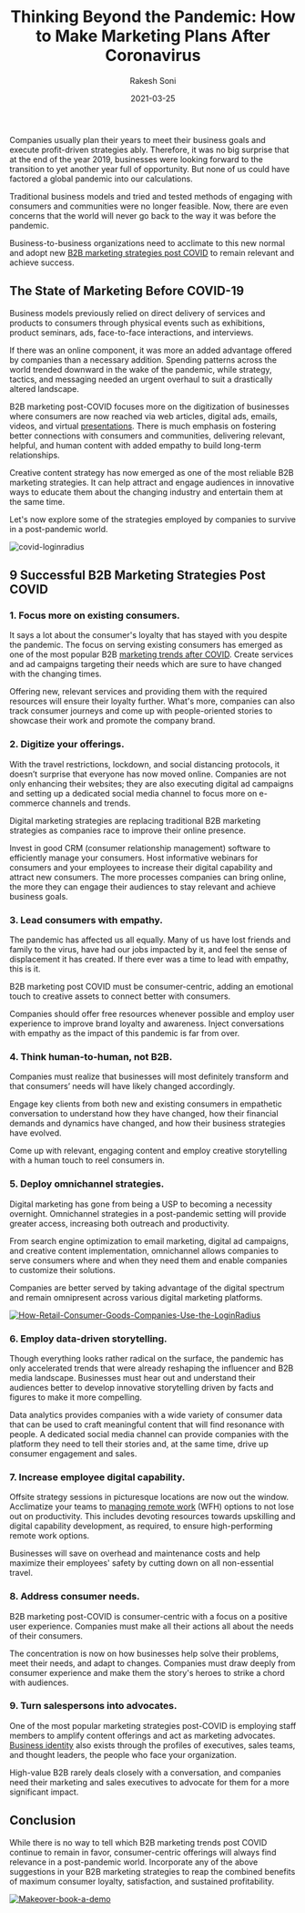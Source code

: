 ﻿---
title: "Thinking Beyond the Pandemic: How to Make Marketing Plans After Coronavirus"
date: "2021-03-25"
coverImage: "business-after-covid-loginradius.jpg"
category: ["loginradius"]
featured: false 
author: "Rakesh Soni"
description: "B2B marketing post-COVID focuses more on the digitization of businesses where consumers are now reached via web articles, digital ads, emails, videos, and virtual presentations. There is much emphasis on fostering better connections, and delivering relevant content to build long-term relationships."
metadescription: "9 Best post-pandemic B2B marketing strategies. Incorporating these suggestions can reap maximum consumer loyalty, satisfaction, and sustained profitability."
metatitle: "How to Make Marketing Plans After Coronavirus, now need to think and take action beyond the pandemic."
---


Companies usually plan their years to meet their business goals and execute profit-driven strategies ably. Therefore, it was no big surprise that at the end of the year 2019, businesses were looking forward to the transition to yet another year full of opportunity. But none of us could have factored a global pandemic into our calculations.

  

Traditional business models and tried and tested methods of engaging with consumers and communities were no longer feasible. Now, there are even concerns that the world will never go back to the way it was before the pandemic.

  

Business-to-business organizations need to acclimate to this new normal and adopt new [B2B marketing strategies post COVID](https://www.loginradius.com/b2b-identity/) to remain relevant and achieve success.

## The State of Marketing Before COVID-19

Business models previously relied on direct delivery of services and products to consumers through physical events such as exhibitions, product seminars, ads, face-to-face interactions, and interviews.

  

If there was an online component, it was more an added advantage offered by companies than a necessary addition. Spending patterns across the world trended downward in the wake of the pandemic, while strategy, tactics, and messaging needed an urgent overhaul to suit a drastically altered landscape.

  

B2B marketing post-COVID focuses more on the digitization of businesses where consumers are now reached via web articles, digital ads, emails, videos, and virtual [presentations](https://www.visme.co/templates/presentations/). There is much emphasis on fostering better connections with consumers and communities, delivering relevant, helpful, and human content with added empathy to build long-term relationships.

  

Creative content strategy has now emerged as one of the most reliable B2B marketing strategies. It can help attract and engage audiences in innovative ways to educate them about the changing industry and entertain them at the same time.

  

Let's now explore some of the strategies employed by companies to survive in a post-pandemic world.

![covid-loginradius](covid-loginradius.jpg)

## 9 Successful B2B Marketing Strategies Post COVID

### 1. Focus more on existing consumers.

It says a lot about the consumer's loyalty that has stayed with you despite the pandemic. The focus on serving existing consumers has emerged as one of the most popular B2B [marketing trends after COVID](https://www.loginradius.com/blog/identity/2020/03/loginradius-business-continuity-covid-19-outbreak/). Create services and ad campaigns targeting their needs which are sure to have changed with the changing times.

  

Offering new, relevant services and providing them with the required resources will ensure their loyalty further. What's more, companies can also track consumer journeys and come up with people-oriented stories to showcase their work and promote the company brand.

### 2. Digitize your offerings.

With the travel restrictions, lockdown, and social distancing protocols, it doesn’t surprise that everyone has now moved online. Companies are not only enhancing their websites; they are also executing digital ad campaigns and setting up a dedicated social media channel to focus more on e-commerce channels and trends.

  

Digital marketing strategies are replacing traditional B2B marketing strategies as companies race to improve their online presence.

  

Invest in good CRM (consumer relationship management) software to efficiently manage your consumers. Host informative webinars for consumers and your employees to increase their digital capability and attract new consumers. The more processes companies can bring online, the more they can engage their audiences to stay relevant and achieve business goals.

### 3. Lead consumers with empathy.

The pandemic has affected us all equally. Many of us have lost friends and family to the virus, have had our jobs impacted by it, and feel the sense of displacement it has created. If there ever was a time to lead with empathy, this is it.

  

B2B marketing post COVID must be consumer-centric, adding an emotional touch to creative assets to connect better with consumers.

  

Companies should offer free resources whenever possible and employ user experience to improve brand loyalty and awareness. Inject conversations with empathy as the impact of this pandemic is far from over.

### 4. Think human-to-human, not B2B.

Companies must realize that businesses will most definitely transform and that consumers’ needs will have likely changed accordingly.

  

Engage key clients from both new and existing consumers in empathetic conversation to understand how they have changed, how their financial demands and dynamics have changed, and how their business strategies have evolved.

  

Come up with relevant, engaging content and employ creative storytelling with a human touch to reel consumers in.

### 5. Deploy omnichannel strategies.

Digital marketing has gone from being a USP to becoming a necessity overnight. Omnichannel strategies in a post-pandemic setting will provide greater access, increasing both outreach and productivity.

  

From search engine optimization to email marketing, digital ad campaigns, and creative content implementation, omnichannel allows companies to serve consumers where and when they need them and enable companies to customize their solutions.

  

Companies are better served by taking advantage of the digital spectrum and remain omnipresent across various digital marketing platforms.

[![How-Retail-Consumer-Goods-Companies-Use-the-LoginRadius](How-Retail-Consumer-Goods-Companies-Use-the-LoginRadius.png)](https://www.loginradius.com/resource/how-retail-and-consumer-goods-companies-use-loginradius-identity-solution/)

### 6. Employ data-driven storytelling.

Though everything looks rather radical on the surface, the pandemic has only accelerated trends that were already reshaping the influencer and B2B media landscape. Businesses must hear out and understand their audiences better to develop innovative storytelling driven by facts and figures to make it more compelling.

  

Data analytics provides companies with a wide variety of consumer data that can be used to craft meaningful content that will find resonance with people. A dedicated social media channel can provide companies with the platform they need to tell their stories and, at the same time, drive up consumer engagement and sales.

### 7. Increase employee digital capability.

Offsite strategy sessions in picturesque locations are now out the window. Acclimatize your teams to [managing remote work](https://www.loginradius.com/blog/fuel/2021/02/tips-managing-remote-team/) (WFH) options to not lose out on productivity. This includes devoting resources towards upskilling and digital capability development, as required, to ensure high-performing remote work options.

  

Businesses will save on overhead and maintenance costs and help maximize their employees' safety by cutting down on all non-essential travel.

### 8. Address consumer needs.

B2B marketing post-COVID is consumer-centric with a focus on a positive user experience. Companies must make all their actions all about the needs of their consumers.

  

The concentration is now on how businesses help solve their problems, meet their needs, and adapt to changes. Companies must draw deeply from consumer experience and make them the story's heroes to strike a chord with audiences.

### 9. Turn salespersons into advocates.

One of the most popular marketing strategies post-COVID is employing staff members to amplify content offerings and act as marketing advocates. [Business identity](https://www.loginradius.com/b2b-identity/) also exists through the profiles of executives, sales teams, and thought leaders, the people who face your organization.


High-value B2B rarely deals closely with a conversation, and companies need their marketing and sales executives to advocate for them for a more significant impact.

## Conclusion

While there is no way to tell which B2B marketing trends post COVID continue to remain in favor, consumer-centric offerings will always find relevance in a post-pandemic world. Incorporate any of the above suggestions in your B2B marketing strategies to reap the combined benefits of maximum consumer loyalty, satisfaction, and sustained profitability.

[![Makeover-book-a-demo](Makeover-book-a-demo.png)](https://www.loginradius.com/book-a-demo/)